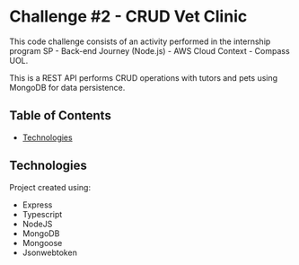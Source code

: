 # Challenge #2 - CRUD Vet Clinic

This code challenge consists of an activity performed in the internship program SP - Back-end Journey (Node.js) - AWS Cloud Context - Compass UOL.

This is a REST API performs CRUD operations with tutors and pets using MongoDB for data persistence.

## Table of Contents

-   [Technologies](#technologies)
<!-- -   [Installation](#technologies) (tba)
-   [Running](#running-locally)
-   [API Documentation](#api-documentation) -->

## Technologies

Project created using:

-   Express
-   Typescript
-   NodeJS
-   MongoDB
-   Mongoose
-   Jsonwebtoken

<!-- ## Installation

You can either download the released version, or clone this repository.

Running the project requires the installation of NodeJS and NPM. You can get those in the following link:

-   [Node Instalation](https://nodejs.org/en)

Give preference to the LTS versions available to your Operating System (Windows, Linux, MacOS, etc.).

### Getting the release

Download the released project, unzip it in folder of your choice, open the terminal (or powershell for Windows users), and then put the following commands:

**Bash**

```bash
  cd ~/[path-to-project]/compass-challenge-week-4

  npm install
```

**CMD/Powershell**

```powershell
  cd C:\[path-to-project]\compass-challenge-week-8

  npm install
```

By doing this, the dependencies of the project will be installed.

## Running locally

After installing all the dependencies, the application should be built. This process is performed by running:

```bash
  npm run build
```

Now, we can run the application with the command below:

```bash
  npm run start
```

By default, the application will run on PORT 3000. If you have another service running on this PORT, you can assign a free port to run the application. The commands are as follow:

**Bash**

```bash
  PORT=5000 (for example)
  npm run start
```

**CMD**

```bash
  set PORT=5000 (for example)
  npm run start
```

**Powershell**

```bash
  $env:PORT=5000 (for example)
  npm run start
```

If all goes well, open your browser and access the link:

```
  http://localhost:[PORT]/api/v1/api-docs
```

In this page, it is possible to test the API functionalities.

## API Documentation

#### Returns all tutors

```http
  GET /api/v1/tutors
```

#### Adds a tutor to database

```http
  POST /api/v1/tutor
```

#### Update tutor's attributes

```http
  PUT /api/v1/tutor/{:id}
```

| Parameter | Type     | Description                                      |
| :-------- | :------- | :----------------------------------------------- |
| `id`      | `number` | **Required**. ID of the tutor you want to update |

#### Delete tutor from database

```http
  PUT /api/v1/tutor/{:id}
```

| Parameter | Type     | Description                                      |
| :-------- | :------- | :----------------------------------------------- |
| `id`      | `number` | **Required**. ID of the tutor you want to delete |

#### Assigns a pet to a tutor

```http
  POST /api/v1/pet/{:tutorId}
```

| Parameter | Type     | Description                                              |
| :-------- | :------- | :------------------------------------------------------- |
| `tutorId` | `number` | **Required**. ID of the tutor you want to assign the pet |

#### Update pet's attributes

```http
  PUT /api/v1/pet/{:petId}/tutor/{:tutorId}
```

| Parameter | Type     | Description                                           |
| :-------- | :------- | :---------------------------------------------------- |
| `petId`   | `number` | **Required**. ID of the pet you want to update        |
| `tutorId` | `number` | **Required**. ID of the tutor responsible for the pet |

#### Delete pet from database

```http
  PUT /api/v1/pet/{:petId}/tutor/{:tutorId}
```

| Parameter | Type     | Description                                           |
| :-------- | :------- | :---------------------------------------------------- |
| `petId`   | `number` | **Required**. ID of the pet you want to delete        |
| `tutorId` | `number` | **Required**. ID of the tutor responsible for the pet | -->
